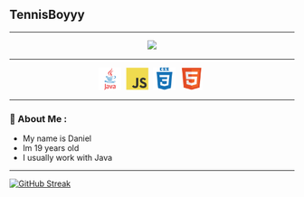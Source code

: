 <h2>TennisBoyyy</h2>

---

<div id="header" align="center">
  <img src="https://user-images.githubusercontent.com/113053150/196820006-f418caa8-83e1-4067-a166-199f1cabe53a.gif" width="600"/>
</div>

---

<div align="center">
    <img src="https://github.com/devicons/devicon/blob/master/icons/java/java-original-wordmark.svg" title="Java" alt="Java" width="40" height="40"/>&nbsp;
    <img src="https://github.com/devicons/devicon/blob/master/icons/javascript/javascript-original.svg" title="JavaScript" alt="JavaScript" width="40"height="40"/>&nbsp;
    <img src="https://github.com/devicons/devicon/blob/master/icons/css3/css3-plain-wordmark.svg"  title="CSS3" alt="CSS" width="40" height="40"/>&nbsp;
    <img src="https://github.com/devicons/devicon/blob/master/icons/html5/html5-original.svg" title="HTML5" alt="HTML" width="40" height="40"/>&nbsp;
</div>

---

### 🤖 About Me :
- My name is Daniel
- Im 19 years old
- I usually work with Java

---

[![GitHub Streak](http://github-readme-streak-stats.herokuapp.com?user=Tennisboyyy&theme=dark&background=151617)](https://git.io/streak-stats)
